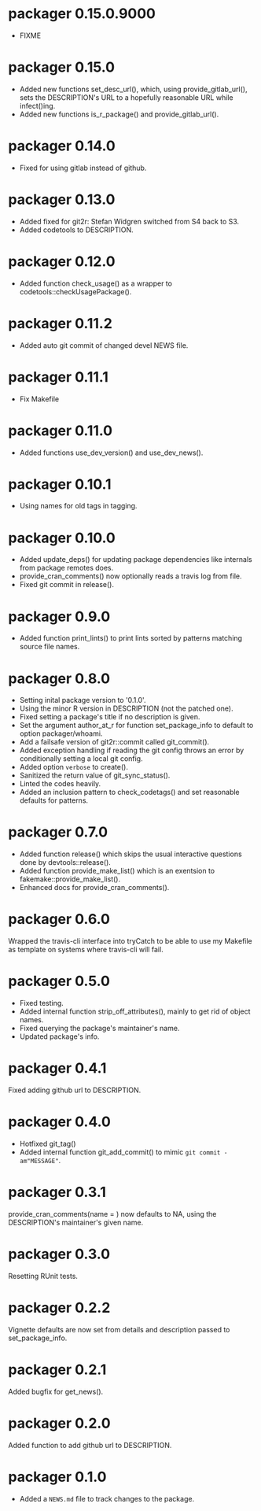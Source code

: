 # packager 0.15.0.9000

* FIXME

# packager 0.15.0

* Added new functions set\_desc\_url(), which, using provide\_gitlab\_url(),
  sets the DESCRIPTION's URL to a hopefully reasonable URL while infect()ing.
* Added new functions is\_r\_package() and provide\_gitlab\_url().

# packager 0.14.0

* Fixed for using gitlab instead of github.

# packager 0.13.0

* Added fixed for git2r: Stefan Widgren switched from S4 back to S3.
* Added codetools to DESCRIPTION.

# packager 0.12.0

* Added function check\_usage() as a wrapper to codetools::checkUsagePackage().

# packager 0.11.2

* Added auto git commit of changed devel NEWS file.

# packager 0.11.1

* Fix Makefile

# packager 0.11.0

* Added functions use\_dev\_version() and use\_dev\_news().

# packager 0.10.1

* Using names for old tags in tagging.

# packager 0.10.0

* Added update\_deps() for updating package dependencies like internals from
  package remotes does.
* provide\_cran\_comments() now optionally reads a travis log from file.
* Fixed git commit in release().

# packager 0.9.0
* Added function print\_lints() to print lints sorted by patterns
  matching source file names.


# packager 0.8.0

* Setting inital package version to '0.1.0'.
* Using the minor R version in DESCRIPTION (not the patched one).
* Fixed setting a package's title if no description is given.
* Set the argument author\_at\_r for function set\_package\_info to default to 
  option packager/whoami.
* Add a failsafe version of git2r::commit called git\_commit().
* Added exception handling if reading the git config throws an error by
  conditionally setting a local git config.
* Added option `verbose` to create().
* Sanitized the return value of git\_sync\_status().
* Linted the codes heavily.
* Added an inclusion pattern to check\_codetags() and set reasonable defaults
  for patterns.

# packager 0.7.0

* Added function release() which skips the usual interactive questions done
  by devtools::release().
* Added function provide\_make\_list() which is an exentsion to 
  fakemake::provide\_make\_list().
* Enhanced docs for provide\_cran\_comments().

# packager 0.6.0

Wrapped the travis-cli interface into tryCatch to be able to use my Makefile as
template on systems where travis-cli will fail.

# packager 0.5.0

- Fixed testing.
- Added internal function strip\_off\_attributes(), mainly to get rid of object 
names.
- Fixed querying the package's maintainer's name.
- Updated package's info.


# packager 0.4.1

Fixed adding github url to DESCRIPTION.

# packager 0.4.0

- Hotfixed git\_tag()
- Added internal function git\_add\_commit() to mimic `git commit -am"MESSAGE"`.

# packager 0.3.1

provide\_cran\_comments(name = ) now defaults to NA, using the DESCRIPTION's
maintainer's given name.

# packager 0.3.0

Resetting RUnit tests.

# packager 0.2.2

Vignette defaults are now set from details and description passed to 
set\_package\_info.

# packager 0.2.1

Added bugfix for get\_news().

# packager 0.2.0

Added function to add github url to DESCRIPTION.

# packager 0.1.0

* Added a `NEWS.md` file to track changes to the package.


